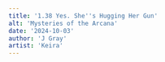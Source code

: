 ```yaml
---
title: '1.38 Yes. She''s Hugging Her Gun'
alt: 'Mysteries of the Arcana'
date: '2024-10-03'
author: 'J Gray'
artist: 'Keira'
---
```

